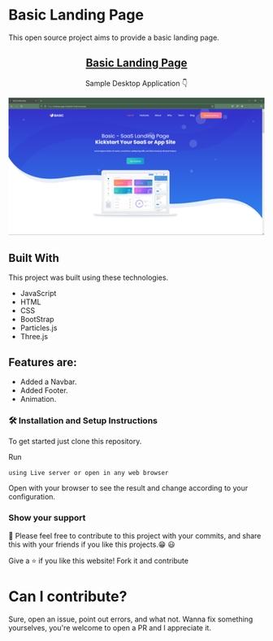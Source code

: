# Basic Landing Page

This open source project aims to provide a basic landing page.

<h2 align="center">
  <a href="https://landing-page-template-three.vercel.app/" target="_blank">Basic Landing Page</a>
</h2>

<p align="center">
  Sample Desktop Application 👇
</p>

<p align="center">
<img src="./assets/images/landing.png">
</p>

## Built With

This project was built using these technologies.

- JavaScript
- HTML
- CSS
- BootStrap
- Particles.js
- Three.js

## Features are:

- Added a Navbar.
- Added Footer.
- Animation.

### 🛠 Installation and Setup Instructions

To get started just clone this repository.

Run

```
using Live server or open in any web browser
```

Open with your browser to see the result and change according to your configuration.

### Show your support

📌 Please feel free to contribute to this project with your commits, and share this with your friends if you like this projects.😁 😃

Give a ⭐ if you like this website! Fork it and contribute

# Can I contribute?

Sure, open an issue, point out errors, and what not. Wanna fix something yourselves, you're welcome to open a PR and I appreciate it.
